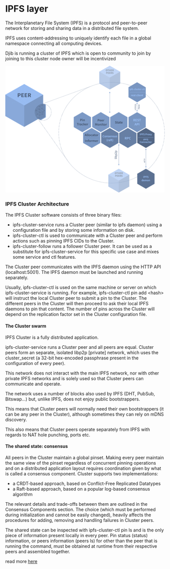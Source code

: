 # IPFS layer

The Interplanetary File System (IPFS) is a protocol and peer-to-peer network for storing and sharing data in a distributed file system.

&#x20;IPFS uses content-addressing to uniquely identify each file in a global namespace connecting all computing devices.&#x20;

Djib is running a cluster of IPFS which is open to community to join by joining to this cluster node owner will be incentivized

![](<../../.gitbook/assets/image (11).png>)

### IPFS Cluster Architecture

The IPFS Cluster software consists of three binary files:

* ipfs-cluster-service runs a Cluster peer (similar to ipfs daemon) using a configuration file and by storing some information on disk.&#x20;
* ipfs-cluster-ctl is used to communicate with a Cluster peer and perform actions such as pinning IPFS CIDs to the Cluster.
* &#x20;ipfs-cluster-follow runs a follower Cluster peer. It can be used as a substitute for ipfs-cluster-service for this specific use case and mixes some service and ctl features.

The Cluster peer communicates with the IPFS daemon using the HTTP API (localhost:5001). The IPFS daemon must be launched and running separately.

Usually, ipfs-cluster-ctl is used on the same machine or server on which ipfs-cluster-service is running. For example, ipfs-cluster-ctl pin add \<hash> will instruct the local Cluster peer to submit a pin to the Cluster. The different peers in the Cluster will then proceed to ask their local IPFS daemons to pin that content. The number of pins across the Cluster will depend on the replication factor set in the Cluster configuration file.

#### The Cluster swarm

IPFS Cluster is a fully distributed application.

ipfs-cluster-service runs a Cluster peer and all peers are equal. Cluster peers form an separate, isolated libp2p \[private] network, which uses the cluster\_secret (a 32-bit hex-encoded passphrase present in the configuration of every peer).

This network does not interact with the main IPFS network, nor with other private IPFS networks and is solely used so that Cluster peers can communicate and operate.

The network uses a number of blocks also used by IPFS (DHT, PubSub, Bitswap…) but, unlike IPFS, does not enjoy public bootstrappers.

This means that Cluster peers will normally need their own bootstrappers (it can be any peer in the Cluster), although sometimes they can rely on mDNS discovery.

This also means that Cluster peers operate separately from IPFS with regards to NAT hole punching, ports etc.

#### The shared state: consensus

All peers in the Cluster maintain a global pinset. Making every peer maintain the same view of the pinset regardless of concurrent pinning operations and on a distributed application layout requires coordination given by what is called a consensus component. Cluster supports two implementations:

* a CRDT-based approach, based on Conflict-Free Replicated Datatypes
* a Raft-based approach, based on a popular log-based consensus algorithm

The relevant details and trade-offs between them are outlined in the Consensus Components section. The choice (which must be performed during initialization and cannot be easily changed), heavily affects the procedures for adding, removing and handling failures in Cluster peers.

The shared state can be inspected with ipfs-cluster-ctl pin ls and is the only piece of information present locally in every peer. Pin status (status) information, or peers information (peers ls) for other than the peer that is running the command, must be obtained at runtime from their respective peers and assembled together.



read more [here](https://cluster.ipfs.io/documentation/deployment/architecture/)
